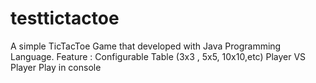 # testtictactoe

A simple TicTacToe Game that developed with Java Programming Language.
Feature : Configurable Table (3x3 , 5x5, 10x10,etc)
          Player VS Player
          Play in console
